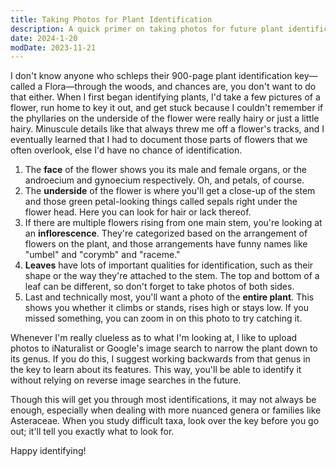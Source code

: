 ```yaml
---
title: Taking Photos for Plant Identification
description: A quick primer on taking photos for future plant identification off the field.
date: 2024-1-20
modDate: 2023-11-21
---
```

<span class="dc">I</span> don't know anyone who schleps their 900-page plant identification key—called a Flora—through the woods, and chances are, you don't want to do that either. When I first began identifying plants, I'd take a few pictures of a flower, run home to key it out, and get stuck because I couldn't remember if the phyllaries on the underside of the flower were really hairy or just a little hairy. Minuscule details like that always threw me off a flower's tracks, and I eventually learned that I had to document those parts of flowers that we often overlook, else I'd have no chance of identification.

1. The **face** of the flower shows you its male and female organs, or the androecium and gynoecium respectively. Oh, and petals, of course.
2. The **underside** of the flower is where you'll get a close-up of the stem and those green petal-looking things called sepals right under the flower head. Here you can look for hair or lack thereof.
3. If there are multiple flowers rising from one main stem, you're looking at an **inflorescence**. They're categorized based on the arrangement of flowers on the plant, and those arrangements have funny names like "umbel" and "corymb" and "raceme."
4. **Leaves** have lots of important qualities for identification, such as their shape or the way they're attached to the stem. The top and bottom of a leaf can be different, so don't forget to take photos of both sides.
5. Last and technically most, you'll want a photo of the **entire plant**. This shows you whether it climbs or stands, rises high or stays low. If you missed something, you can zoom in on this photo to try catching it.

Whenever I'm really clueless as to what I'm looking at, I like to upload photos to iNaturalist or Google's image search to narrow the plant down to its genus. If you do this, I suggest working backwards from that genus in the key to learn about its features. This way, you'll be able to identify it without relying on reverse image searches in the future.

Though this will get you through most identifications, it may not always be enough, especially when dealing with more nuanced genera or families like Asteraceae. When you study difficult taxa, look over the key before you go out; it'll tell you exactly what to look for.

Happy identifying!
